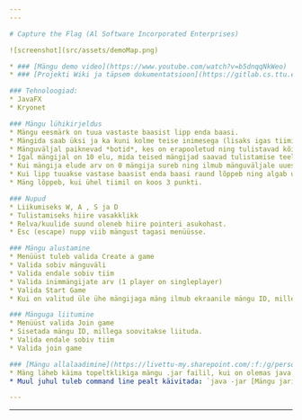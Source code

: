 ```yaml
---
---

# Capture the Flag (Al Software Incorporated Enterprises)

![screenshot](src/assets/demoMap.png)

* ### [Mängu demo video](https://www.youtube.com/watch?v=b5dnqqNkWeo)
* ### [Projekti Wiki ja täpsem dokumentatsioon](https://gitlab.cs.ttu.ee/sesuur/iti0200-2020-project/-/wikis/home)

### Tehnoloogiad:
* JavaFX
* Kryonet

### Mängu lühikirjeldus
* Mängu eesmärk on tuua vastaste baasist lipp enda baasi.
* Mängida saab üksi ja ka kuni kolme teise inimesega (lisaks igas tiimis on 1 Ai mängija)
* Mänguväljal paiknevad *botid*, kes on erapooletud ning tulistavad kõikide tiimide mängijaid.
* Igal mängijal on 10 elu, mida teised mängijad saavad tulistamise teel vähendada.
* Kui mängija elude arv on 0 mängija sureb ning ilmub mänguväljale uuesti 5 sekundi pärast (botid ei ilmu samal raundil uuesti).
* Kui lipp tuuakse vastase baasist enda baasi raund lõppeb ning algab uus raund.
* Mäng lõppeb, kui ühel tiimil on koos 3 punkti.

### Nupud
* Liikumiseks W, A , S ja D
* Tulistamiseks hiire vasakklikk
* Relva/kuulide suund oleneb hiire pointeri asukohast.
* Esc (escape) nupp viib mängust tagasi menüüsse.

### Mängu alustamine
* Menüüst tuleb valida Create a game
* Valida sobiv mänguväli
* Valida endale sobiv tiim
* Valida inimmängijate arv (1 player on singleplayer)
* Valida Start Game
* Kui on valitud üle ühe mängijaga mäng ilmub ekraanile mängu ID, mille järgi saavad teised mängijad ühineda.

### Mänguga liitumine
* Menüüst valida Join game
* Sisetada mängu ID, millega soovitakse liituda.
* Valida endale sobiv tiim
* Valida join game

### [Mängu allalaadimine](https://livettu-my.sharepoint.com/:f:/g/personal/kausta_ttu_ee/Er9203042phDr5Nd2-pW9LkBEpiDfgabl7aus4QFQWwIBA?e=Y7lZbJ) (vastavalt windows,linux või mac)
* Mäng läheb käima topeltklikiga mängu .jar failil, kui on olemas java 8 JRE
* Muul juhul tuleb command line pealt käivitada: `java -jar [Mängu jari asukoht]`

---
```

---
